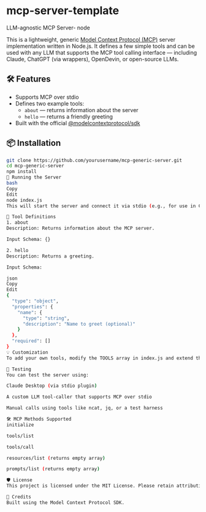 # mcp-server-template
LLM-agnostic MCP Server- node

This is a lightweight, generic [Model Context Protocol (MCP)](https://github.com/modelcontext/protocol) server implementation written in Node.js. It defines a few simple tools and can be used with any LLM that supports the MCP tool calling interface — including Claude, ChatGPT (via wrappers), OpenDevin, or open-source LLMs.

## 🛠 Features

- Supports MCP over stdio
- Defines two example tools:
  - `about` — returns information about the server
  - `hello` — returns a friendly greeting
- Built with the official [@modelcontextprotocol/sdk](https://www.npmjs.com/package/@modelcontextprotocol/sdk)

## 📦 Installation

```bash
git clone https://github.com/yourusername/mcp-generic-server.git
cd mcp-generic-server
npm install
🚀 Running the Server
bash
Copy
Edit
node index.js
This will start the server and connect it via stdio (e.g., for use in Claude Desktop or similar tool-calling environments).

🔧 Tool Definitions
1. about
Description: Returns information about the MCP server.

Input Schema: {}

2. hello
Description: Returns a greeting.

Input Schema:

json
Copy
Edit
{
  "type": "object",
  "properties": {
    "name": {
      "type": "string",
      "description": "Name to greet (optional)"
    }
  },
  "required": []
}
💡 Customization
To add your own tools, modify the TOOLS array in index.js and extend the "tools/call" logic to handle them.

🧪 Testing
You can test the server using:

Claude Desktop (via stdio plugin)

A custom LLM tool-caller that supports MCP over stdio

Manual calls using tools like ncat, jq, or a test harness

🛠 MCP Methods Supported
initialize

tools/list

tools/call

resources/list (returns empty array)

prompts/list (returns empty array)

🛡 License
This project is licensed under the MIT License. Please retain attribution in derivative works.

🙌 Credits
Built using the Model Context Protocol SDK.
